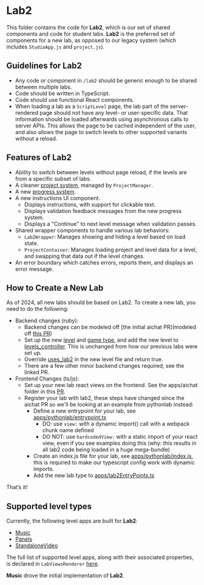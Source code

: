 # Lab2

This folder contains the code for **Lab2**, which is our set of shared components and code for student labs. **Lab2** is the preferred set of components for a new lab, as opposed to our legacy system (which includes `StudioApp.js` and `project.js`).

## Guidelines for **Lab2**

- Any code or component in `/lab2` should be generic enough to be shared between multiple labs.
- Code should be written in TypeScript.
- Code should use functional React components.
- When loading a lab as a `ScriptLevel` page, the lab part of the server-rendered page should not have any level- or user-specific data. That information should be loaded afterwards using asynchronous calls to server APIs. This allows the page to be cached independent of the user, and also allows the page to switch levels to other supported variants without a reload.

## Features of **Lab2**

- Ability to switch between levels without page reload, if the levels are from a specific subset of labs.
- A cleaner [project system](./projects/), managed by `ProjectManager`.
- A new [progress system](./progress/).
- A new instructions UI component.
  - Displays instructions, with support for clickable text.
  - Displays validation feedback messages from the new progress system.
  - Displays a "Continue" to next level message when validation passes.
- Shared wrapper components to handle various lab behaviors:
  - `Lab2Wrapper`: Manages showing and hiding a level based on load state.
  - `ProjectContainer`: Manages loading project and level data for a level, and swapping that data out if the level changes.
- An error boundary which catches errors, reports them, and displays an error message.

## How to Create a New Lab

As of 2024, all new labs should be based on Lab2. To create a new lab, you need to do the following:

- Backend changes (ruby):
  - Backend changes can be modeled off [the initial aichat PR](modeled off [this PR](https://github.com/code-dot-org/code-dot-org/pull/52538))
  - Set up the new [level](https://github.com/code-dot-org/code-dot-org/pull/52538/files#diff-3c5dedf7c252ccdfebcad7b26ddc2b4e1d2cad5c5d4257943802c0af06fb7c83R1) and [game type](https://github.com/code-dot-org/code-dot-org/pull/52538/files#diff-ff86f86a12d97e95649d41a3da445d7e1fb3cdcf69ef4112e1c8d8a02fee7233R62), and add the new level to [levels_controller](https://github.com/code-dot-org/code-dot-org/pull/52538/files#diff-fb10c591e5aa0c82109ab9b5e3d5aac6f7ffdf5ebb2717de405afa7c661dd650R20). This is unchanged from how our previous labs were set up.
  - Override [uses_lab2](https://github.com/code-dot-org/code-dot-org/pull/52538/files#diff-3c5dedf7c252ccdfebcad7b26ddc2b4e1d2cad5c5d4257943802c0af06fb7c83R48) in the new level file and return true.
  - There are a few other minor backend changes required, see the linked PR.
- Frontend Changes (ts/js):
  - Set up your new lab react views on the frontend. See the apps/aichat folder in this [PR](https://github.com/code-dot-org/code-dot-org/pull/52538/files).
  - Register your lab with lab2, these steps have changed since the aichat PR so we'll be looking at an example from pythonlab instead:
    - Define a new entrypoint for your lab, see [apps/pythonlab/entrypoint.ts](https://github.com/code-dot-org/code-dot-org/pull/59794/files#diff-0dbe9f4f6eecfd5cb5e653b9d592bacbaaf6368602e32a1c357ce7c9067f0cdb)
      - DO: use `view:` with a dynamic import() call with a webpack chunk name defined
      - DO NOT: use `hardcodedView:` with a static import of your react view, even if you see examples doing this (why: this results in all lab2 code being loaded in a huge mega-bundle)
    - Create an index.js file for your lab, see [apps/pythonlab/index.js](https://github.com/code-dot-org/code-dot-org/blob/b81b6b98f1ecc01972bf2ae43589b06c40e6183c/apps/src/pythonlab/index.js), this is required to make our typescript config work with dynamic imports.
    - Add the new lab type to [apps/lab2EntryPoints.ts](https://github.com/code-dot-org/code-dot-org/blob/b81b6b98f1ecc01972bf2ae43589b06c40e6183c/apps/lab2EntryPoints.ts#L21)

That’s it!

## Supported level types

Currently, the following level apps are built for **Lab2**:

- [Music](../music/)
- [Panels](../panels/)
- [StandaloneVideo](../standaloneVideo)

The full list of supported level apps, along with their associated properties, is declared in `LabViewsRenderer` [here](https://github.com/code-dot-org/code-dot-org/blob/staging/apps/src/lab2/views/LabViewsRenderer.tsx#L47).

**Music** drove the initial implementation of **Lab2**.
